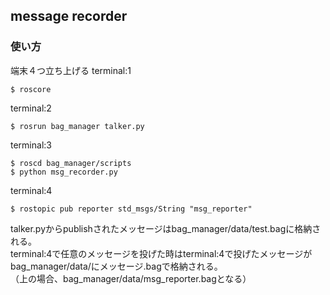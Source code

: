 ## message recorder
### 使い方

端末４つ立ち上げる
terminal:1

```
$ roscore
```
terminal:2

```
$ rosrun bag_manager talker.py
```
terminal:3

```
$ roscd bag_manager/scripts
$ python msg_recorder.py
```
terminal:4

```
$ rostopic pub reporter std_msgs/String "msg_reporter"
```

talker.pyからpublishされたメッセージはbag_manager/data/test.bagに格納される。  
terminal:4で任意のメッセージを投げた時はterminal:4で投げたメッセージがbag_manager/data/にメッセージ.bagで格納される。  
（上の場合、bag_manager/data/msg_reporter.bagとなる）